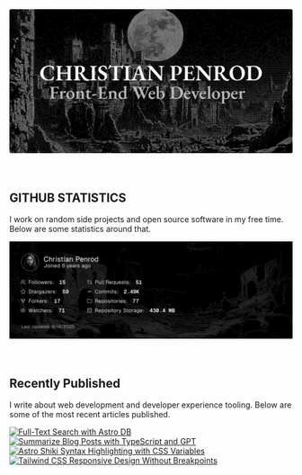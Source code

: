 
<picture>
  <source media="(prefers-color-scheme: dark)" srcset="assets/banner.dark.png?v=c8893b78-85ad-489d-b382-a9ee34fa24cb" width="843px" />
  <source media="(prefers-color-scheme: light)" srcset="assets/banner.light.png?v=c8893b78-85ad-489d-b382-a9ee34fa24cb" width="843px" />
  <img src="assets/banner.dark.png?v=c8893b78-85ad-489d-b382-a9ee34fa24cb" alt="Banner" width="843px" />
</picture>
<br />
<br />
<br />
<h2>GITHUB STATISTICS</h2>
<p>I work on random side projects and open source software in my free time. Below are some statistics around that.</p>
<picture>
  <source media="(prefers-color-scheme: dark)" srcset="assets/statistics.dark.png?v=c8893b78-85ad-489d-b382-a9ee34fa24cb" width="843px" />
  <source media="(prefers-color-scheme: light)" srcset="assets/statistics.light.png?v=c8893b78-85ad-489d-b382-a9ee34fa24cb" width="843px" />
  <img src="assets/statistics.dark.png?v=c8893b78-85ad-489d-b382-a9ee34fa24cb" alt="Github Statistics" width="843px" />
</picture>
<br />
<br />
<br />
<h2>Recently Published</h2>
<p>I write about web development and developer experience tooling. Below are some of the most recent articles published.</p>
<a href="https://christianpenrod.com/blog/full-text-search-with-astro-db"><img src="https://christianpenrod.com/blog/full-text-search-with-astro-db.png?v=c8893b78-85ad-489d-b382-a9ee34fa24cb" alt="Full-Text Search with Astro DB" width="421px" /></a>
<a href="https://christianpenrod.com/blog/summarize-blog-posts-with-typescript-and-gpt"><img src="https://christianpenrod.com/blog/summarize-blog-posts-with-typescript-and-gpt.png?v=c8893b78-85ad-489d-b382-a9ee34fa24cb" alt="Summarize Blog Posts with TypeScript and GPT" width="421px" /></a>
<a href="https://christianpenrod.com/blog/astro-shiki-syntax-highlighting-with-css-variables"><img src="https://christianpenrod.com/blog/astro-shiki-syntax-highlighting-with-css-variables.png?v=c8893b78-85ad-489d-b382-a9ee34fa24cb" alt="Astro Shiki Syntax Highlighting with CSS Variables" width="421px" /></a>
<a href="https://christianpenrod.com/blog/tailwindcss-responsive-design-without-breakpoints"><img src="https://christianpenrod.com/blog/tailwindcss-responsive-design-without-breakpoints.png?v=c8893b78-85ad-489d-b382-a9ee34fa24cb" alt="Tailwind CSS Responsive Design Without Breakpoints" width="421px" /></a>
